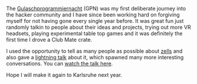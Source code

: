 The [Gulaschprogrammiernacht][GPN] (GPN) was my first deliberate journey into the hacker community and I have since been working hard on forgiving myself for not having gone every single year before. It was great fun just randomly talkin to people about their ideas and projects, trying out more VR headsets, playing experimental table top games and it was definitely the first time I drove a Club Mate crate.

I used the opportunity to tell as many people as possible about [zells] and also gave a [lightning talk] about it, which spawned many more interesting conversations. You can [watch the talk here][video].

Hope I will make it again to Karlsruhe next year.

[GPN]: https://entropia.de/GPN17
[zells]: http://zells.org
[lightning talk]: http://blog.rtens.org/static/res/dont_learn_coding.pdf
[video]: https://media.ccc.de/v/gpn17-8602-lightning_talks_1#t=978